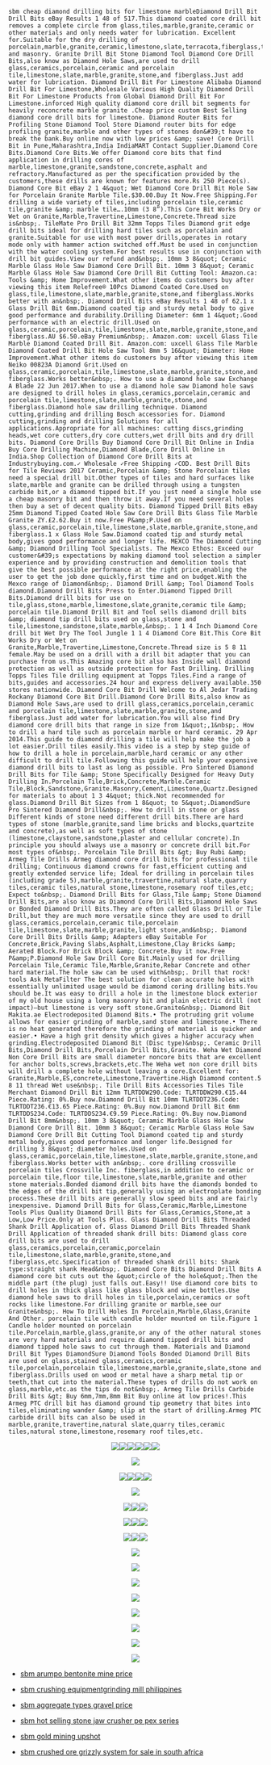 
```
sbm cheap diamond drilling bits for limestone marbleDiamond Drill Bit Drill Bits eBay Results 1 48 of 517.This diamond coated core drill bit removes a complete circle from glass,tiles,marble,granite,ceramic or other materials and only needs water for lubrication. Excellent for.Suitable for the dry drilling of porcelain,marble,granite,ceramic,limestone,slate,terracota,fiberglass,travertine and masonry. Granite Drill Bit Stone Diamond Tool Diamond Core Drill Bits,also know as Diamond Hole Saws,are used to drill glass,ceramics,porcelain,ceramic and porcelain tile,limestone,slate,marble,granite,stone,and fiberglass.Just add water for lubrication. Diamond Drill Bit For Limestone Alibaba Diamond Drill Bit For Limestone,Wholesale Various High Quality Diamond Drill Bit For Limestone Products from Global Diamond Drill Bit For Limestone.inforced High quality diamond core drill bit segments for heavily reconcrete marble granite .Cheap price custom Best Selling diamond core drill bits for limestone. Diamond Router Bits for Profiling Stone Diamond Tool Store Diamond router bits for edge profiling granite,marble and other types of stones don&#39;t have to break the bank.Buy online now with low prices &amp; save! Core Drill Bit in Pune,Maharashtra,India IndiaMART Contact Supplier.Diamond Core Bits.Diamond Core Bits.We offer Diamond core bits that find application in drilling cores of marble,limestone,granite,sandstone,concrete,asphalt and refractory.Manufactured as per the specification provided by the customers,these drills are known for features more.Rs 250 Piece(s). Diamond Core Bit eBay 2 1 4&quot; Wet Diamond Core Drill Bit Hole Saw for Porcelain Granite Marble Tile.$30.00.Buy It Now.Free Shipping.For drilling a wide variety of tiles,including porcelain tile,ceramic tile,granite &amp; marble tile….10mm (3 8”).This Core Bit Works Dry or Wet on Granite,Marble,Travertine,Limestone,Concrete.Thread size is&nbsp;. TileMate Pro Drill Bit 32mm Topps Tiles Diamond grit edge drill bits ideal for drilling hard tiles such as porcelain and granite.Suitable for use with most power drills,operates in rotary mode only with hammer action switched off.Must be used in conjunction with the water cooling system.For best results use in conjunction with drill bit guides.View our refund and&nbsp;. 10mm 3 8&quot; Ceramic Marble Glass Hole Saw Diamond Core Drill Bit. 10mm 3 8&quot; Ceramic Marble Glass Hole Saw Diamond Core Drill Bit Cutting Tool: Amazon.ca: Tools &amp; Home Improvement.What other items do customers buy after viewing this item Relefree® 10Pcs Diamond Coated Core.Used on glass,tile,limestone,slate,marble,granite,stone,and fiberglass.Works better with an&nbsp;. Diamond Drill Bits eBay Results 1 48 of 62.1 x Glass Drill Bit 6mm.Diamond coated tip and sturdy metal body to give good performance and durability.Drilling Diameter: 6mm 1 4&quot;.Good performance with an electric drill.Used on glass,ceramic,porcelain,tile,limestone,slate,marble,granite,stone,and fiberglass.AU $6.50.eBay Premium&nbsp;. Amazon.com: uxcell Glass Tile Marble Diamond Coated Drill Bit. Amazon.com: uxcell Glass Tile Marble Diamond Coated Drill Bit Hole Saw Tool 8mm 5 16&quot; Diameter: Home Improvement.What other items do customers buy after viewing this item Neiko 00823A Diamond Grit.Used on glass,ceramic,porcelain,tile,limestone,slate,marble,granite,stone,and fiberglass.Works better&nbsp;. How to use a diamond hole saw Exchange A Blade 22 Jun 2017.When to use a diamond hole saw Diamond hole saws are designed to drill holes in glass,ceramics,porcelain,ceramic and porcelain tile,limestone,slate,marble,granite,stone,and fiberglass.Diamond hole saw drilling technique. Diamond cutting,grinding and drilling Bosch accessories for. Diamond cutting,grinding and drilling Solutions for all applications.Appropriate for all machines: cutting discs,grinding heads,wet core cutters,dry core cutters,wet drill bits and dry drill bits. Diamond Core Drills Buy Diamond Core Drill Bit Online in India Buy Core Drilling Machine,Diamond Blade,Core Drill Online in India.Shop Collection of Diamond Core Drill Bits at Industrybuying.com.✓ Wholesale ✓Free Shipping ✓COD. Best Drill Bits for Tile Reviews 2017 Ceramic,Porcelain &amp; Stone Porcelain tiles need a special drill bit.Other types of tiles and hard surfaces like slate,marble and granite can be drilled through using a tungsten carbide bit,or a diamond tipped bit.If you just need a single hole use a cheap masonry bit and then throw it away.If you need several holes then buy a set of decent quality bits. Diamond Tipped Drill Bits eBay 25mm Diamond Tipped Coated Hole Saw Core Drill Bits Glass Tile Marble Granite ZY.£2.62.Buy it now.Free P&amp;P.Used on glass,ceramic,porcelain,tile,limestone,slate,marble,granite,stone,and fiberglass.1 x Glass Hole Saw.Diamond coated tip and sturdy metal body,gives good performance and longer life. MEXCO The Diamond Cutting &amp; Diamond Drilling Tool Specialists. The Mexco Ethos: Exceed our customer&#39;s expectations by making diamond tool selection a simpler experience and by providing construction and demolition tools that give the best possible performance at the right price,enabling the user to get the job done quickly,first time and on budget.With the Mexco range of Diamond&nbsp;. Diamond Drill &amp; Tool Diamond Tools diamond.Diamond Drill Bits Press to Enter.Diamond Tipped Drill Bits.Diamond drill bits for use on tile,glass,stone,marble,limestone,slate,granite,ceramic tile &amp; porcelain tile.Diamond Drill Bit and Tool sells diamond drill bits &amp; diamond tip drill bits used on glass,stone and tile,limestone,sandstone,slate,marble,&nbsp;. 1 1 4 Inch Diamond Core drill bit Wet Dry The Tool Jungle 1 1 4 Diamond Core Bit.This Core Bit Works Dry or Wet on Granite,Marble,Travertine,Limestone,Concrete.Thread size is 5 8 11 female.May be used on a drill with a drill bit adapter that you can purchase from us.This Amazing core bit also has Inside wall diamond protection as well as outside protection for Fast Drilling. Drilling Topps Tiles Tile drilling equipment at Topps Tiles.Find a range of bits,guides and accessories.24 hour and express delivery available.350 stores nationwide. Diamond Core Bit Drill Welcome to Al Jedar Trading Rockany Diamond Core Bit Drill.Diamond Core Drill Bits,also know as Diamond Hole Saws,are used to drill glass,ceramics,porcelain,ceramic and porcelain tile,limestone,slate,marble,granite,stone,and fiberglass.Just add water for lubrication.You will also find Dry diamond core drill bits that range in size from 1&quot;,1&nbsp;. How to drill a hard tile such as porcelain marble or hard ceramic. 29 Apr 2014.This guide to diamond drilling a tile will help make the job a lot easier.Drill tiles easily.This video is a step by step guide of how to drill a hole in porcelain,marble,hard ceramic or any other difficult to drill tile.Following this guide will help your expensive diamond drill bits to last as long as possible. Pro Sintered Diamond Drill Bits for Tile &amp; Stone Specifically Designed for Heavy Duty Drilling In.Porcelain Tile,Brick,Concrete,Marble.Ceramic Tile,Block,Sandstone,Granite.Masonry,Cement,Limestone,Quartz.Designed for materials to about 1 3 4&quot; thick.Not recommended for glass.Diamond Drill Bit Sizes from 1 8&quot; to 5&quot;.DiamondSure Pro Sintered Diamond Drill&nbsp;. How to drill in stone or glass Different kinds of stone need different drill bits.There are hard types of stone (marble,granite,sand lime bricks and blocks,quartzite and concrete),as well as soft types of stone (limestone,claystone,sandstone,plaster and cellular concrete).In principle you should always use a masonry or concrete drill bit.For most types of&nbsp;. Porcelain Tile Drill Bits &gt; Buy Rubi &amp; Armeg Tile Drills Armeg diamond core drill bits for professional tile drilling; Continuous diamond crowns for fast,efficient cutting and greatly extended service life; Ideal for drilling in porcelain tiles (including grade 5),marble,granite,travertine,natural slate,quarry tiles,ceramic tiles,natural stone,limestone,rosemary roof tiles,etc; Expect to&nbsp;. Diamond Drill Bits for Glass,Tile &amp; Stone Diamond Drill Bits,are also know as Diamond Core Drill Bits,Diamond Hole Saws or Bonded Diamond Drill Bits.They are often called Glass Drill or Tile Drill,but they are much more versatile since they are used to drill glass,ceramics,porcelain,ceramic tile,porcelain tile,limestone,slate,marble,granite,light stone,and&nbsp;. Diamond Core Drill Bits Drills &amp; Adapters eBay Suitable For Concrete,Brick,Paving Slabs,Asphalt,Limestone,Clay Bricks &amp; Aerated Block.For Brick Block &amp; Concrete.Buy it now.Free P&amp;P.Diamond Hole Saw Drill Core Bit.Mainly used for drilling Porcelain Tile,Ceramic Tile,Marble,Granite,Rebar Concrete and other hard material.The hole saw can be used with&nbsp;. Drill that rock! tools Ask MetaFilter The best solution for clean accurate holes with essentially unlimited usage would be diamond coring drilling bits.You should be.It was easy to drill a hole in the limestone block exterior of my old house using a long masonry bit and plain electric drill (not impact)—but limestone is very soft stone.Granite&nbsp;. Diamond Bit Makita.ae Electrodeposited Diamond Bits.• The protruding grit volume allows for easier grinding of marble,sand stone and limestone.• There is no heat generated therefore the grinding of material is quicker and easier.• Have a high grit density which gives a higher accuracy when grinding.Electrodeposited Diamond Bit (Disc type)&nbsp;. Ceramic Drill Bits,Diamond Drill Bits,Porcelain Drill Bits,Granite. Weha Wet Diamond Non Core Drill Bits are small diameter noncore bits that are excellent for anchor bolts,screws,brackets,etc.The Weha wet non core drill bits will drill a complete hole without leaving a core.Excellent for: Granite,Marble,ES,concrete,Limestone,Travertine.High Diamond content.5 8 11 thread Wet use&nbsp;. Tile Drill Bits Accessories Tiles Tile Merchant Diamond Drill Bit 12mm TLRTDDW290.Code: TLRTDDW290.€15.44 Piece.Rating: 0%.Buy now.Diamond Drill Bit 10mm TLRTDDT236.Code: TLRTDDT236.€13.65 Piece.Rating: 0%.Buy now.Diamond Drill Bit 6mm TLRTDDS234.Code: TLRTDDS234.€9.59 Piece.Rating: 0%.Buy now.Diamond Drill Bit 8mm&nbsp;. 10mm 3 8&quot; Ceramic Marble Glass Hole Saw Diamond Core Drill Bit. 10mm 3 8&quot; Ceramic Marble Glass Hole Saw Diamond Core Drill Bit Cutting Tool Diamond coated tip and sturdy metal body,gives good performance and longer life.Designed for drilling 3 8&quot; diameter holes.Used on glass,ceramic,porcelain,tile,limestone,slate,marble,granite,stone,and fiberglass.Works better with an&nbsp;. core drilling crossville porcelain tiles Crossville Inc. fiberglass,in addition to ceramic or porcelain tile,floor tile,limestone,slate,marble,granite and other stone materials.Bonded diamond drill bits have the diamonds bonded to the edges of the drill bit tip,generally using an electroplate bonding process.These drill bits are generally slow speed bits and are fairly inexpensive. Diamond Drill Bits for Glass,Ceramic,Marble,Limestone Tools Plus Quality Diamond Drill Bits for Glass,Ceramics,Stone,at a Low,Low Price.Only at Tools Plus. Glass Diamond Drill Bits Threaded Shank Drill Application of. Glass Diamond Drill Bits Threaded Shank Drill Application of threaded shank drill bits: Diamond glass core drill bits are used to drill glass,ceramics,porcelain,ceramic,porcelain tile,limestone,slate,marble,granite,stone,and fiberglass,etc.Specification of threaded shank drill bits: Shank type:straight shank Head&nbsp;. Diamond Core Bits Diamond Drill Bits A diamond core bit cuts out the &quot;circle of the hole&quot;.Then the middle part (the plug) just falls out.Easy!! Use diamond core bits to drill holes in thick glass like glass block and wine bottles.Use diamond hole saws to drill holes in tile,porcelain,ceramics or soft rocks like limestone.For drilling granite or marble,see our Granite&nbsp;. How To Drill Holes In Porcelain,Marble,Glass,Granite And Other. porcelain tile with candle holder mounted on tile.Figure 1 Candle holder mounted on porcelain tile.Porcelain,marble,glass,granite,or any of the other natural stones are very hard materials and require diamond tipped drill bits and diamond tipped hole saws to cut through them. Materials and Diamond Drill Bit Types DiamondSure Diamond Tools Bonded Diamond Drill Bits are used on glass,stained glass,ceramics,ceramic tile,porcelain,porcelain tile,limestone,marble,granite,slate,stone and fiberglass.Drills used on wood or metal have a sharp metal tip or teeth,that cut into the material.These types of drills do not work on glass,marble,etc.as the tips do not&nbsp;. Armeg Tile Drills Carbide Drill Bits &gt; Buy 6mm,7mm,8mm Bit Buy online at low prices!.This Armeg PTC drill bit has diamond ground tip geometry that bites into tiles,eliminating wander &amp; slip at the start of drilling.Armeg PTC carbide drill bits can also be used in marble,granite,travertine,natural slate,quarry tiles,ceramic tiles,natural stone,limestone,rosemary roof tiles,etc. 
```

<div align="center">
  
<a rel="nofollow" href="https://m.shibang-china.com?f=github&k=sbm+cheap+diamond+drilling+bits+for+limestone+marble"><img src="https://static.shibang-china.com/en/l.png"></a><img src="https://static.shibang-china.com/en/hw.png"><a rel="nofollow" href="https://m.shibang-china.com/product/?f=github&k=sbm+cheap+diamond+drilling+bits+for+limestone+marble"><img src="https://static.shibang-china.com/en/p.png"></a><a rel="nofollow" href="https://m.shibang-china.com/cases/?f=github&k=sbm+cheap+diamond+drilling+bits+for+limestone+marble"><img src="https://static.shibang-china.com/en/c.png"></a><a rel="nofollow" href="https://m.shibang-china.com/news/?f=github&k=sbm+cheap+diamond+drilling+bits+for+limestone+marble"><img src="https://static.shibang-china.com/en/n.png"></a><a rel="nofollow" href="https://m.shibang-china.com?f=github&k=sbm+cheap+diamond+drilling+bits+for+limestone+marble"><img src="https://static.shibang-china.com/en/m.png"></a>

<a rel="nofollow" href="https://m.shibang-china.com/product/?f=github&k=sbm+cheap+diamond+drilling+bits+for+limestone+marble"><img src="https://static.shibang-china.com/en/b.jpg"></a>
  
<a rel="nofollow" href="https://m.shibang-china.com/solution-aggregate.html?f=github&k=sbm+cheap+diamond+drilling+bits+for+limestone+marble"><img src="https://static.shibang-china.com/en/a.jpg"></a><a rel="nofollow" href="https://m.shibang-china.com/solution-mine.html?f=github&k=sbm+cheap+diamond+drilling+bits+for+limestone+marble"><img src="https://static.shibang-china.com/en/m.jpg"></a><a rel="nofollow" href="https://m.shibang-china.com/solution-mill.html?f=github&k=sbm+cheap+diamond+drilling+bits+for+limestone+marble"><img src="https://static.shibang-china.com/en/g.jpg"></a><a rel="nofollow" href="https://m.shibang-china.com/solution-epc.html?f=github&k=sbm+cheap+diamond+drilling+bits+for+limestone+marble"><img src="https://static.shibang-china.com/en/e.jpg"></a>

<a rel="nofollow" href="https://m.shibang-china.com/product/?f=github&k=sbm+cheap+diamond+drilling+bits+for+limestone+marble"><img src="https://static.shibang-china.com/en/a-p.png"></a>

<a rel="nofollow" href="https://m.shibang-china.com/product/crusher/c6x.html?f=github&k=sbm+cheap+diamond+drilling+bits+for+limestone+marble"><img src="https://static.shibang-china.com/en/j.jpg"></a><a rel="nofollow" href="https://m.shibang-china.com/product/crusher/ci5x.html?f=github&k=sbm+cheap+diamond+drilling+bits+for+limestone+marble"><img src="https://static.shibang-china.com/en/i.jpg"></a><a rel="nofollow" href="https://m.shibang-china.com/product/crusher/hst.html?f=github&k=sbm+cheap+diamond+drilling+bits+for+limestone+marble"><img src="https://static.shibang-china.com/en/c.jpg"></a>

<a rel="nofollow" href="https://m.shibang-china.com/product/mill/mtw.html?f=github&k=sbm+cheap+diamond+drilling+bits+for+limestone+marble"><img src="https://static.shibang-china.com/en/mtw.jpg"></a><a rel="nofollow" href="https://m.shibang-china.com/product/mill/scm.html?f=github&k=sbm+cheap+diamond+drilling+bits+for+limestone+marble"><img src="https://static.shibang-china.com/en/scm.jpg"></a><a rel="nofollow" href="https://m.shibang-china.com/product/mill/lm.html?f=github&k=sbm+cheap+diamond+drilling+bits+for+limestone+marble"><img src="https://static.shibang-china.com/en/lm.jpg"></a>

<a rel="nofollow" href="https://m.shibang-china.com/product/sand/vsi6x.html?f=github&k=sbm+cheap+diamond+drilling+bits+for+limestone+marble"><img src="https://static.shibang-china.com/en/6x.jpg"></a><a rel="nofollow" href="https://m.shibang-china.com/product/sand/vu.html?f=github&k=sbm+cheap+diamond+drilling+bits+for+limestone+marble"><img src="https://static.shibang-china.com/en/vu.jpg"></a><a rel="nofollow" href="https://m.shibang-china.com/product/mobile/klun.html?f=github&k=sbm+cheap+diamond+drilling+bits+for+limestone+marble"><img src="https://static.shibang-china.com/en/k.jpg"></a>

<a rel="nofollow" href="https://m.shibang-china.com/cases/?f=github&k=sbm+cheap+diamond+drilling+bits+for+limestone+marble"><img src="https://static.shibang-china.com/en/case.png"></a>

<a rel="nofollow" href="https://m.shibang-china.com/cases/aggregate/202.html?f=github&k=sbm+cheap+diamond+drilling+bits+for+limestone+marble"><img src="https://static.shibang-china.com/en/c-1.jpg"></a>

<a rel="nofollow" href="https://m.shibang-china.com/cases/aggregate/203.html?f=github&k=sbm+cheap+diamond+drilling+bits+for+limestone+marble"><img src="https://static.shibang-china.com/en/c-2.jpg"></a>

<a rel="nofollow" href="https://m.shibang-china.com/cases/mill/123.html?f=github&k=sbm+cheap+diamond+drilling+bits+for+limestone+marble"><img src="https://static.shibang-china.com/en/c-3.jpg"></a>

<a rel="nofollow" href="https://m.shibang-china.com/contact_us.html?f=github&k=sbm+cheap+diamond+drilling+bits+for+limestone+marble"><img src="https://static.shibang-china.com/en/contact.png"></a>

<a rel="nofollow" href="https://swt.shibang-china.com/?f=github&k=sbm+cheap+diamond+drilling+bits+for+limestone+marble"><img src="https://static.shibang-china.com/en/chat.png"></a>

<a rel="nofollow" href="https://whatsapp.shibangsoft.com/WhatsApp.php?f=github&k=sbm+cheap+diamond+drilling+bits+for+limestone+marble"><img src="https://static.shibang-china.com/en/whatsapp.png"></a>

<a rel="nofollow" href="https://m.shibang-china.com/?f=github&k=sbm+cheap+diamond+drilling+bits+for+limestone+marble"><img src="https://static.shibang-china.com/en/website.png"></a>

</div>


* [sbm arumpo bentonite mine price](sbm%20arumpo%20bentonite%20mine%20price.md)

* [sbm crushing equipmentgrinding mill philippines](sbm%20crushing%20equipmentgrinding%20mill%20philippines.md)

* [sbm aggregate types gravel price](sbm%20aggregate%20types%20gravel%20price.md)

* [sbm hot selling stone jaw crusher pe pex series](sbm%20hot%20selling%20stone%20jaw%20crusher%20pe%20pex%20series.md)

* [sbm gold mining upshot](sbm%20gold%20mining%20upshot.md)

* [sbm crushed ore grizzly system for sale in south africa](sbm%20crushed%20ore%20grizzly%20system%20for%20sale%20in%20south%20africa.md)